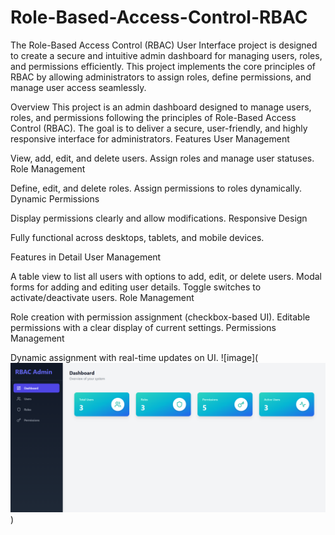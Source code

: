 # Role-Based-Access-Control-RBAC
The Role-Based Access Control (RBAC) User Interface project is designed to create a secure and intuitive admin dashboard for managing users, roles, and permissions efficiently. This project implements the core principles of RBAC by allowing administrators to assign roles, define permissions, and manage user access seamlessly.

Overview
This project is an admin dashboard designed to manage users, roles, and permissions following the principles of Role-Based Access Control (RBAC). The goal is to deliver a secure, user-friendly, and highly responsive interface for administrators.
Features
User Management

View, add, edit, and delete users.
Assign roles and manage user statuses.
Role Management

Define, edit, and delete roles.
Assign permissions to roles dynamically.
Dynamic Permissions

Display permissions clearly and allow modifications.
Responsive Design

Fully functional across desktops, tablets, and mobile devices.

Features in Detail
User Management

A table view to list all users with options to add, edit, or delete users.
Modal forms for adding and editing user details.
Toggle switches to activate/deactivate users.
Role Management

Role creation with permission assignment (checkbox-based UI).
Editable permissions with a clear display of current settings.
Permissions Management

Dynamic assignment with real-time updates on UI.
![image](![alt text](image.png))
